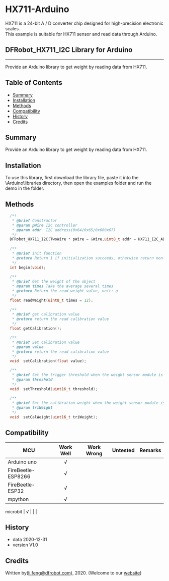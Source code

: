 # HX711-Arduino
HX711 is a 24-bit A / D converter chip designed for high-precision electronic scales.<br>
This example is suitable for HX711 sensor and read data through Arduino.<br>


## DFRobot_HX711_I2C Library for Arduino
---------------------------------------------------------

Provide an Arduino library to get weight by reading data from HX711.

## Table of Contents

* [Summary](#summary)
* [Installation](#installation)
* [Methods](#methods)
* [Compatibility](#compatibility)
* [History](#history)
* [Credits](#credits)

## Summary

Provide an Arduino library to get weight by reading data from HX711.

## Installation

To use this library, first download the library file, paste it into the \Arduino\libraries directory, then open the examples folder and run the demo in the folder.

## Methods

```C++
  /*!
   * @brief Constructor 
   * @param pWire I2c controller
   * @param addr  I2C address(0x64/0x65/0x660x67)
   */
  DFRobot_HX711_I2C(TwoWire * pWire = &Wire,uint8_t addr = HX711_I2C_ADDR);
  
  /**
   * @brief init function
   * @return Return 1 if initialization succeeds, otherwise return non-zero and error code.
   */
  int begin(void);
  
  /**
   * @brief Get the weight of the object
   * @param times Take the average several times
   * @return Return the read weight value, unit: g
   */
  float readWeight(uint8_t times = 12);
  
  /**
   * @brief get calibration value 
   * @return return the read calibration value
   */
  float getCalibration();

  /**
   * @brief Set calibration value
   * @param value
   * @return return the read calibration value
   */
  void  setCalibration(float value);

  /**
   * @brief Set the trigger threshold when the weight sensor module is automatically calibrated(g)
   * @param threshold
   */
  void  setThreshold(uint16_t threshold);
  
  /**
   * @brief Set the calibration weight when the weight sensor module is automatically calibrated(g)
   * @param triWeight 
   */
  void  setCalWeight(uint16_t triWeight);
```

## Compatibility

MCU                | Work Well    | Work Wrong   | Untested    | Remarks
------------------ | :----------: | :----------: | :---------: | -----
Arduino uno        |      √       |              |             | 
FireBeetle-ESP8266        |      √       |              |             | 
FireBeetle-ESP32        |      √       |              |             | 
mpython        |      √       |              |             | 

microbit        |      √       |              |             | 



## History

- data 2020-12-31
- version V1.0


## Credits

Written by(li.feng@dfrobot.com), 2020. (Welcome to our [website](https://www.dfrobot.com/))
